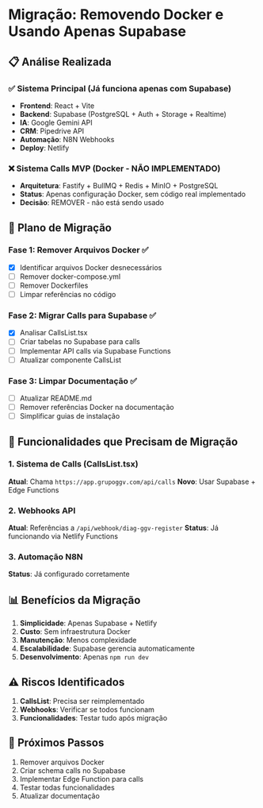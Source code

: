 # Migração: Removendo Docker e Usando Apenas Supabase

## 📋 Análise Realizada

### ✅ Sistema Principal (Já funciona apenas com Supabase)
- **Frontend**: React + Vite
- **Backend**: Supabase (PostgreSQL + Auth + Storage + Realtime)
- **IA**: Google Gemini API
- **CRM**: Pipedrive API
- **Automação**: N8N Webhooks
- **Deploy**: Netlify

### ❌ Sistema Calls MVP (Docker - NÃO IMPLEMENTADO)
- **Arquitetura**: Fastify + BullMQ + Redis + MinIO + PostgreSQL
- **Status**: Apenas configuração Docker, sem código real implementado
- **Decisão**: REMOVER - não está sendo usado

## 🎯 Plano de Migração

### Fase 1: Remover Arquivos Docker ✅
- [x] Identificar arquivos Docker desnecessários
- [ ] Remover docker-compose.yml
- [ ] Remover Dockerfiles
- [ ] Limpar referências no código

### Fase 2: Migrar Calls para Supabase ✅
- [x] Analisar CallsList.tsx
- [ ] Criar tabelas no Supabase para calls
- [ ] Implementar API calls via Supabase Functions
- [ ] Atualizar componente CallsList

### Fase 3: Limpar Documentação ✅
- [ ] Atualizar README.md
- [ ] Remover referências Docker na documentação
- [ ] Simplificar guias de instalação

## 🔧 Funcionalidades que Precisam de Migração

### 1. Sistema de Calls (CallsList.tsx)
**Atual**: Chama `https://app.grupoggv.com/api/calls`
**Novo**: Usar Supabase + Edge Functions

### 2. Webhooks API
**Atual**: Referências a `/api/webhook/diag-ggv-register`
**Status**: Já funcionando via Netlify Functions

### 3. Automação N8N
**Status**: Já configurado corretamente

## 📊 Benefícios da Migração

1. **Simplicidade**: Apenas Supabase + Netlify
2. **Custo**: Sem infraestrutura Docker
3. **Manutenção**: Menos complexidade
4. **Escalabilidade**: Supabase gerencia automaticamente
5. **Desenvolvimento**: Apenas `npm run dev`

## ⚠️ Riscos Identificados

1. **CallsList**: Precisa ser reimplementado
2. **Webhooks**: Verificar se todos funcionam
3. **Funcionalidades**: Testar tudo após migração

## 🚀 Próximos Passos

1. Remover arquivos Docker
2. Criar schema calls no Supabase
3. Implementar Edge Function para calls
4. Testar todas funcionalidades
5. Atualizar documentação

